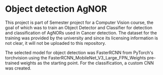 # Object detection AgNOR
This project is part of Semester project for a Computer Vision course, the goal of which was to train an Object Detector and Classifier for detection and classification of AgNORs used in Cancer detection.
The dataset for the training was provided by the university and since its licensing information is not clear, it will not be uploaded to this repository.

The selected model for object detection was FasterRCNN from PyTorch's torchvision using the FasterRCNN_MobileNet_V3_Large_FPN_Weights pre-trained weights as the starting point. For the classification, a custom CNN was created.

